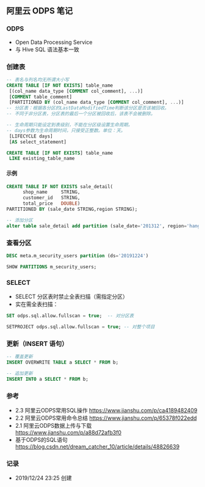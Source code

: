 ## 阿里云 ODPS 笔记

### ODPS
- Open Data Processing Service
- 与 Hive SQL 语法基本一致

### 创建表

```sql
-- 表名与列名均无所谓大小写
CREATE TABLE [IF NOT EXISTS] table_name
 [(col_name data_type [COMMENT col_comment], ...)]
 [COMMENT table_comment]
 [PARTITIONED BY (col_name data_type [COMMENT col_comment], ...)]
-- 分区表：根据各分区的LastDataModifiedTime判断该分区是否该被回收。
-- 不同于非分区表，分区表的最后一个分区被回收后，该表不会被删除。

-- 生命周期只能设定到表级别，不能在分区级设置生命周期。
-- days参数为生命周期时间，只接受正整数。单位：天。
 [LIFECYCLE days]
 [AS select_statement]

CREATE TABLE [IF NOT EXISTS] table_name
 LIKE existing_table_name
```

#### 示例

```sql
CREATE TABLE IF NOT EXISTS sale_detail(
      shop_name     STRING,
      customer_id   STRING,
      total_price   DOUBLE)
PARTITIONED BY (sale_date STRING,region STRING);

-- 添加分区
alter table sale_detail add partition (sale_date='201312', region='hangzhou');
```


### 查看分区

```sql
DESC meta.m_security_users partition (ds='20191224')

SHOW PARTITIONS m_security_users;
```

### SELECT
- SELECT 分区表时禁止全表扫描（需指定分区）
- 实在需全表扫描：

```sql
SET odps.sql.allow.fullscan = true;  -- 对分区表

SETPROJECT odps.sql.allow.fullscan = true; -- 对整个项目
```

### 更新（INSERT 语句）

```sql
-- 覆盖更新
INSERT OVERWRITE TABLE a SELECT * FROM b;

-- 追加更新
INSERT INTO a SELECT * FROM b;
```

### 参考

- 2.3 阿里云ODPS常用SQL操作 https://www.jianshu.com/p/ca4189482409
- 2.2 阿里云ODPS常用命令总结 https://www.jianshu.com/p/65378f022edd
- 2.1 阿里云ODPS数据上传与下载 https://www.jianshu.com/p/a88d72afb3f0
- 基于ODPS的SQL语句 https://blog.csdn.net/dream_catcher_10/article/details/48826639

### 记录

- 2019/12/24 23:25 创建

